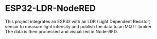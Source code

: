 # ESP32-LDR-NodeRED
This project integrates an ESP32 with an LDR (Light Dependent Resistor) sensor to measure light intensity and publish the data to an MQTT broker. The data is then processed and visualized in Node-RED.
